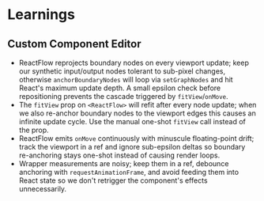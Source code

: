 # Learnings

## Custom Component Editor
- ReactFlow reprojects boundary nodes on every viewport update; keep our synthetic input/output nodes tolerant to sub-pixel changes, otherwise `anchorBoundaryNodes` will loop via `setGraphNodes` and hit React's maximum update depth. A small epsilon check before repositioning prevents the cascade triggered by `fitView`/`onMove`.
- The `fitView` prop on `<ReactFlow>` will refit after every node update; when we also re-anchor boundary nodes to the viewport edges this causes an infinite update cycle. Use the manual one-shot `fitView` call instead of the prop.
- ReactFlow emits `onMove` continuously with minuscule floating-point drift; track the viewport in a ref and ignore sub-epsilon deltas so boundary re-anchoring stays one-shot instead of causing render loops.
- Wrapper measurements are noisy; keep them in a ref, debounce anchoring with `requestAnimationFrame`, and avoid feeding them into React state so we don't retrigger the component's effects unnecessarily.
